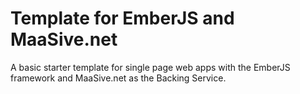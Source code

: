 # Template for EmberJS and MaaSive.net

A basic starter template for single page web apps with the EmberJS framework and MaaSive.net as the Backing Service.
